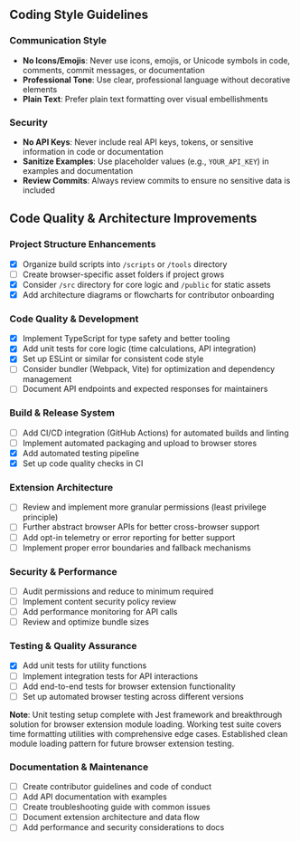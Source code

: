 ## Coding Style Guidelines

### Communication Style
- **No Icons/Emojis**: Never use icons, emojis, or Unicode symbols in code, comments, commit messages, or documentation
- **Professional Tone**: Use clear, professional language without decorative elements
- **Plain Text**: Prefer plain text formatting over visual embellishments

### Security
- **No API Keys**: Never include real API keys, tokens, or sensitive information in code or documentation
- **Sanitize Examples**: Use placeholder values (e.g., `YOUR_API_KEY`) in examples and documentation
- **Review Commits**: Always review commits to ensure no sensitive data is included

## Code Quality & Architecture Improvements

### Project Structure Enhancements
- [x] Organize build scripts into `/scripts` or `/tools` directory
- [ ] Create browser-specific asset folders if project grows
- [x] Consider `/src` directory for core logic and `/public` for static assets
- [x] Add architecture diagrams or flowcharts for contributor onboarding

### Code Quality & Development
- [x] Implement TypeScript for type safety and better tooling
- [x] Add unit tests for core logic (time calculations, API integration)
- [x] Set up ESLint or similar for consistent code style
- [ ] Consider bundler (Webpack, Vite) for optimization and dependency management
- [ ] Document API endpoints and expected responses for maintainers

### Build & Release System
- [ ] Add CI/CD integration (GitHub Actions) for automated builds and linting
- [ ] Implement automated packaging and upload to browser stores
- [x] Add automated testing pipeline
- [x] Set up code quality checks in CI

### Extension Architecture
- [ ] Review and implement more granular permissions (least privilege principle)
- [ ] Further abstract browser APIs for better cross-browser support
- [ ] Add opt-in telemetry or error reporting for better support
- [ ] Implement proper error boundaries and fallback mechanisms

### Security & Performance
- [ ] Audit permissions and reduce to minimum required
- [ ] Implement content security policy review
- [ ] Add performance monitoring for API calls
- [ ] Review and optimize bundle sizes

### Testing & Quality Assurance
- [x] Add unit tests for utility functions
- [ ] Implement integration tests for API interactions
- [ ] Add end-to-end tests for browser extension functionality
- [ ] Set up automated browser testing across different versions

**Note**: Unit testing setup complete with Jest framework and breakthrough solution for browser extension module loading. Working test suite covers time formatting utilities with comprehensive edge cases. Established clean module loading pattern for future browser extension testing.

### Documentation & Maintenance
- [ ] Create contributor guidelines and code of conduct
- [ ] Add API documentation with examples
- [ ] Create troubleshooting guide with common issues
- [ ] Document extension architecture and data flow
- [ ] Add performance and security considerations to docs